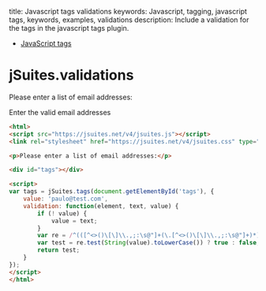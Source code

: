 title: Javascript tags validations
keywords: Javascript, tagging, javascript tags, keywords, examples, validations
description: Include a validation for the tags in the javascript tags plugin.

* [JavaScript tags](/docs/v4/javascript-tags)

jSuites.validations
===================

Please enter a list of email addresses:

Enter the valid email addresses

```html
<html>
<script src="https://jsuites.net/v4/jsuites.js"></script>
<link rel="stylesheet" href="https://jsuites.net/v4/jsuites.css" type="text/css" />

<p>Please enter a list of email addresses:</p>

<div id="tags"></div>

<script>
var tags = jSuites.tags(document.getElementById('tags'), {
    value: 'paulo@test.com',
    validation: function(element, text, value) {
        if (! value) {
            value = text;
        }
        var re = /^(([^<>()\[\]\\.,;:\s@"]+(\.[^<>()\[\]\\.,;:\s@"]+)*)|(".+"))@((\[[0-9]{1,3}\.[0-9]{1,3}\.[0-9]{1,3}\.[0-9]{1,3}\])|(([a-zA-Z\-0-9]+\.)+[a-zA-Z]{2,}))$/;
        var test = re.test(String(value).toLowerCase()) ? true : false;
        return test;
    }
});
</script>
</html>
```

